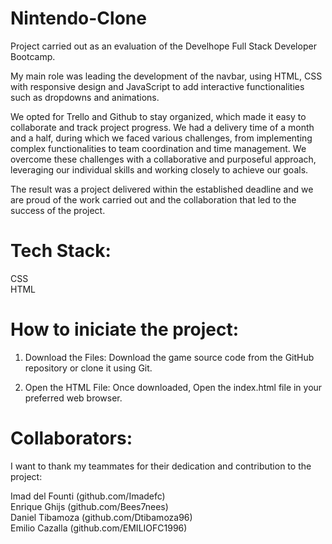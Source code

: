 # Nintendo-Clone

Project carried out as an evaluation of the Develhope Full Stack Developer Bootcamp.

My main role was leading the development of the navbar, using HTML, CSS with responsive design and JavaScript to add interactive functionalities such as dropdowns and animations.

We opted for Trello and Github to stay organized, which made it easy to collaborate and track project progress. We had a delivery time of a month and a half, during which we faced various challenges, from implementing complex functionalities to team coordination and time management. We overcome these challenges with a collaborative and purposeful approach, leveraging our individual skills and working closely to achieve our goals.

The result was a project delivered within the established deadline and we are proud of the work carried out and the collaboration that led to the success of the project.

# Tech Stack:
  CSS </br>
  HTML </br>
  
# How to iniciate the project:

1) Download the Files: 
   Download the game source code from the GitHub repository or clone it using Git.

2) Open the HTML File:
  Once downloaded, Open the index.html file in your preferred web browser.

# Collaborators:

I want to thank my teammates for their dedication and contribution to the project:

Imad del Founti (github.com/Imadefc) </br>
Enrique Ghijs (github.com/Bees7nees) </br>
Daniel Tibamoza (github.com/Dtibamoza96) </br>
Emilio Cazalla (github.com/EMILIOFC1996) </br>
